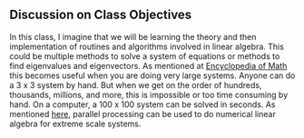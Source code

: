 ## Discussion on Class Objectives

In this class, I imagine that we will be learning the theory and then implementation of routines and algorithms involved in linear algebra. This could be multiple methods to solve a system of equations or methods to find eigenvalues and eigenvectors. As mentioned at
[Encyclopedia of Math](https://www.encyclopediaofmath.org/index.php/Linear_algebra_software_packages)
this becomes useful when you are doing very large systems. Anyone can do a 3 x 3 system by hand. But when we get on the order of hundreds, thousands, millions, and more, this is impossible or too time consuming by hand. On a computer, a 100 x 100 system can be solved in seconds. As mentioned 
[here](https://nickhigham.wordpress.com/2017/03/06/parallel-numerical-linear-algebra-for-extreme-scale-systems/),
parallel processing can be used to do numerical linear algebra for extreme scale systems.

